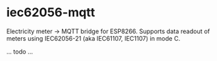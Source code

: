 # iec62056-mqtt
Electricity meter -> MQTT bridge for ESP8266. Supports data readout of meters using IEC62056-21 (aka IEC61107, IEC1107) in mode C.

... todo ...
